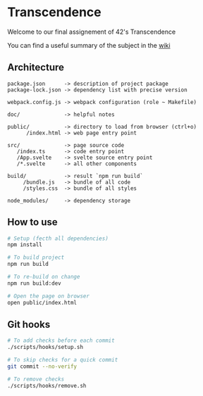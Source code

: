 # Transcendence

Welcome to our final assignement of 42's Transcendence


You can find a useful summary of the subject in the [wiki](https://github.com/DoomDuck/transcendence/wiki)

## Architecture

```
package.json      -> description of project package
package-lock.json -> dependency list with precise version

webpack.config.js -> webpack configuration (role ~ Makefile)

doc/              -> helpful notes

public/           -> directory to load from browser (ctrl+o)
      /index.html -> web page entry point

src/              -> page source code
   /index.ts      -> code entry point
   /App.svelte    -> svelte source entry point
   /*.svelte      -> all other components

build/            -> result `npm run build`
     /bundle.js   -> bundle of all code
     /styles.css  -> bundle of all styles
    
node_modules/     -> dependency storage
```

## How to use

```bash
# Setup (fecth all dependencies)
npm install

# To build project
npm run build

# To re-build on change
npm run build:dev

# Open the page on browser
open public/index.html
```

## Git hooks

```bash
# To add checks before each commit
./scripts/hooks/setup.sh

# To skip checks for a quick commit
git commit --no-verify

# To remove checks
./scripts/hooks/remove.sh
```
